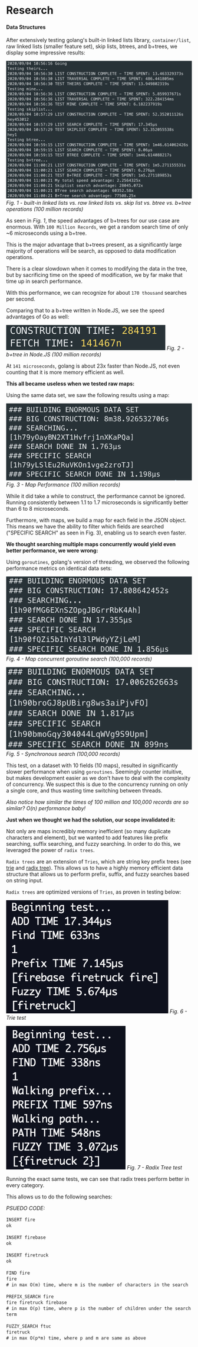 # Research

#### Data Structures

After extensively testing golang's built-in linked lists library, `container/list`, raw linked lists (smaller feature set), skip lists, btrees, and b+trees, we display some impressive results:

![speed test](/assets/unknown-3.png)
_Fig. 1 - built-in linked lists vs. raw linked lists vs. skip list vs. btree vs. b+tree operations (100 million records)_

As seen in _Fig. 1_, the speed advantages of b+trees for our use case are enormous. With `100 Million Records`, we get a random search time of only ~6 microseconds using a b+tree.

This is the major advantage that b+trees present, as a significantly large majority of operations will be search, as opposed to data modification operations.

There is a clear slowdown when it comes to modifying the data in the tree, but by sacrificing time on the speed of modification, we by far make that time up in search performance.

With this performance, we can recognize for about `170 thousand` searches per second.

Comparing that to a b+tree written in Node.JS, we see the speed advantages of Go as well:

![speed comparison](/assets/unknown-1.png)
_Fig. 2 - b+tree in Node.JS (100 million records)_

At `141 microseconds`, golang is about 23x faster than Node.JS, not even counting that it is more memory efficient as well.

**This all became useless when we tested raw maps:**

Using the same data set, we saw the following results using a map:

![big data map](/assets/unknown-6.png)
_Fig. 3 - Map Performance (100 million records)_

While it did take a while to construct, the performance cannot be ignored. Running consistently between 1.1 to 1.7 microseconds is significantly better than 6 to 8 microseconds.

Furthermore, with maps, we build a map for each field in the JSON object. This means we have the ability to filter which fields are searched ("SPECIFIC SEARCH" as seen in Fig. 3), enabling us to search even faster.

**We thought searching multiple maps concurrently would yield even better performance, we were wrong:**

Using `goroutines`, golang's version of threading, we observed the following performance metrics on identical data sets:

![concurrent goroutine search](/assets/unknown-5.png)
_Fig. 4 - Map concurrent goroutine search (100,000 records)_

![sync search](/assets/unknown-4.png)
_Fig. 5 - Synchronous search (100,000 records)_

This test, on a dataset with 10 fields (10 maps), resulted in significantly slower performance when using `goroutines`. Seemingly counter intuitive, but makes development easier as we don't have to deal with the complexity of concurrency. We suspect this is due to the concurrency running on only a single core, and thus wasting time switching between threads.

_Also notice how similar the times of 100 million and 100,000 records are so similar? O(n) performance baby!_

**Just when we thought we had the solution, our scope invalidated it:**

Not only are maps incredibly memory inefficient (so many duplicate characters and element), but we wanted to add features like prefix searching, suffix searching, and fuzzy searching. In order to do this, we leveraged the power of `radix trees`.

`Radix trees` are an extension of `Tries`, which are string key prefix trees (see [trie](https://en.wikipedia.org/wiki/Trie) and [radix tree](https://en.wikipedia.org/wiki/Radix_tree)). This allows us to have a highly memory efficient data structure that allows us to perform prefix, suffix, and fuzzy searches based on string input.

`Radix trees` are optimized versions of `Tries`, as proven in testing below:

![trie test](/assets/unknown-8.png)
_Fig. 6 - Trie test_

![radix tree test](/assets/unknown-7.png)
_Fig. 7 - Radix Tree test_

Running the exact same tests, we can see that radix trees perform better in every category.

This allows us to do the following searches:

_PSUEDO CODE:_
```
INSERT fire
ok

INSERT firebase
ok

INSERT firetruck
ok

FIND fire
fire
# in max O(m) time, where m is the number of characters in the search

PREFIX_SEARCH fire
fire firetruck firebase
# in max O(p) time, where p is the number of children under the search term

FUZZY_SEARCH ftuc
firetruck
# in max O(p*m) time, where p and m are same as above
```
